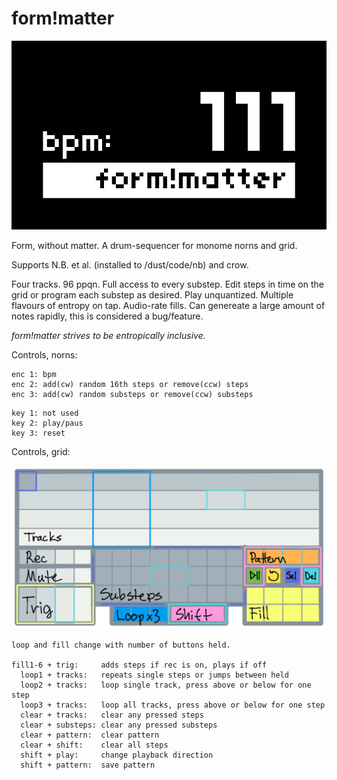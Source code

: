# form!matter


![form_without_matter](screenshot.png)


Form, without matter. A drum-sequencer for monome norns and grid.

Supports N.B. et al. (installed to /dust/code/nb) and crow.

Four tracks. 96 ppqn. Full access to every substep. Edit steps in time on the grid or program each substep as desired. Play unquantized. Multiple flavours of entropy on tap. Audio-rate fills. Can genereate a large amount of notes rapidly, this is considered a bug/feature. 

*form!matter strives to be entropically inclusive.*  

Controls, norns:
```
enc 1: bpm  
enc 2: add(cw) random 16th steps or remove(ccw) steps  
enc 3: add(cw) random substeps or remove(ccw) substeps  
```
```
key 1: not used  
key 2: play/paus  
key 3: reset  
```
Controls, grid:

![form_without_matter](form_without_matter_grid.jpg)

```
loop and fill change with number of buttons held.

fill1-6 + trig:     adds steps if rec is on, plays if off
  loop1 + tracks:   repeats single steps or jumps between held
  loop2 + tracks:   loop single track, press above or below for one step
  loop3 + tracks:   loop all tracks, press above or below for one step
  clear + tracks:   clear any pressed steps
  clear + substeps: clear any pressed substeps
  clear + pattern:  clear pattern
  clear + shift:    clear all steps
  shift + play:     change playback direction
  shift + pattern:  save pattern
```
